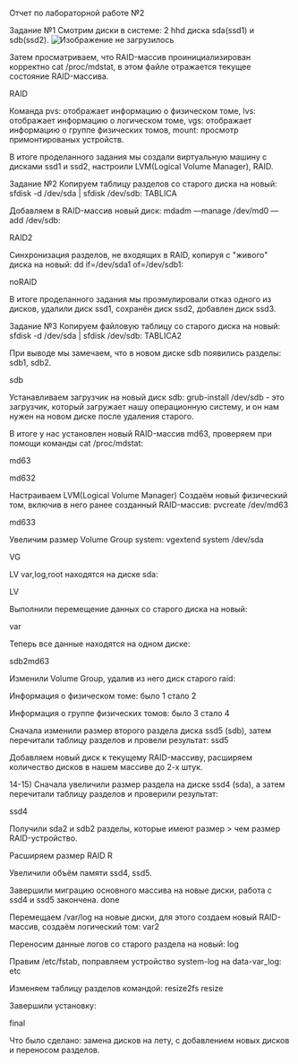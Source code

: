 Отчет по лабораторной работе №2

Задание №1
Смотрим диски в системе: 2 hhd диска sda(ssd1) и sdb(ssd2).
<img src="https://i.ibb.co/gVdQhhM/19.jpg" alt="Изображение не загрузилось">

Затем просматриваем, что RAID-массив проинициализирован корректно cat /proc/mdstat, в этом файле отражается текущее состояние RAID-массива.

RAID

Команда pvs: отображает информацию о физическом томе, lvs: отображает информацию о логическом томе, vgs: отображает информацию о группе физических томов, mount: просмотр примонтированых устройств.

В итоге проделанного задания мы создали виртуальную машину с дисками ssd1 и ssd2, настроили LVM(Logical Volume Manager), RAID.

Задание №2
Копируем таблицу разделов со старого диска на новый: sfdisk -d /dev/sda | sfdisk /dev/sdb:
TABLICA

Добавляем в RAID-массив новый диск: mdadm —manage /dev/md0 —add /dev/sdb:

RAID2

Cинхронизация разделов, не входящих в RAID, копируя с "живого" диска на новый: dd if=/dev/sda1 of=/dev/sdb1:

noRAID

В итоге проделанного задания мы проэмулировали отказ одного из дисков, удалили диск ssd1, сохранён диск ssd2, добавлен диск ssd3.

Задание №3
Копируем файловую таблицу со старого диска на новый: sfdisk -d /dev/sda | sfdisk /dev/sdb:
TABLICA2

При выводе мы замечаем, что в новом диске sdb появились разделы: sdb1, sdb2.

sdb

Устанавливаем загрузчик на новый диск sdb: grub-install /dev/sdb - это загрузчик, который загружает нашу операционную систему, и он нам нужен на новом диске после удаления старого.

В итоге у нас установлен новый RAID-массив md63, проверяем при помощи команды cat /proc/mdstat:

md63

md632

Настраиваем LVM(Logical Volume Manager)
Создаём новый физический том, включив в него ранее созданный RAID-массив: pvcreate /dev/md63

md633

Увеличим размер Volume Group system: vgextend system /dev/sda

VG

LV var,log,root находятся на диске sda:

LV

Выполнили перемещение данных со старого диска на новый:

var

Теперь все данные находятся на одном диске:

sdb2md63

Изменили Volume Group, удалив из него диск старого raid:

Информация о физическом томе: было 1 стало 2

Информация о группе физических томов: было 3 стало 4

Сначала изменили размер второго раздела диска ssd5 (sdb), затем перечитали таблицу разделов и провели результат:
ssd5

Добавляем новый диск к текущему RAID-массиву, расширяем количество дисков в нашем массиве до 2-х штук.

14-15) Сначала увеличили размер раздела на диске ssd4 (sda), а затем перечитали таблицу разделов и проверили результат:

ssd4

Получили sda2 и sdb2 разделы, которые имеют размер > чем размер RAID-устройство.

Расширяем размер RAID
R

Увеличили объём памяти ssd4, ssd5.

Завершили миграцию основного массива на новые диски, работа с ssd4 и ssd5 закончена.
done

Перемещаем /var/log на новые диски, для этого создаем новый RAID-массив, создаём логический том:
var2

Переносим данные логов со старого раздела на новый:
log

Правим /etc/fstab, поправляем устройство system-log на data-var_log:
etc

Изменяем таблицу разделов командой: resize2fs
resize

Завершили установку:

final

Что было сделано: замена дисков на лету, с добавлением новых дисков и переносом разделов.
